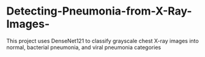 # Detecting-Pneumonia-from-X-Ray-Images-
This project uses DenseNet121 to classify grayscale chest X-ray images into normal, bacterial pneumonia, and viral pneumonia categories
